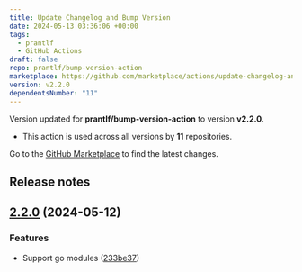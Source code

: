 ```yaml
---
title: Update Changelog and Bump Version
date: 2024-05-13 03:36:06 +00:00
tags:
  - prantlf
  - GitHub Actions
draft: false
repo: prantlf/bump-version-action
marketplace: https://github.com/marketplace/actions/update-changelog-and-bump-version
version: v2.2.0
dependentsNumber: "11"
---
```



Version updated for **prantlf/bump-version-action** to version **v2.2.0**.
- This action is used across all versions by **11** repositories.

Go to the [GitHub Marketplace](https://github.com/marketplace/actions/update-changelog-and-bump-version) to find the latest changes.

## Release notes

## [2.2.0](https://github.com/prantlf/bump-version-action/compare/v2.1.0...v2.2.0) (2024-05-12)

### Features

* Support go modules ([233be37](https://github.com/prantlf/bump-version-action/commit/233be37b95a87af1bcdcc94712b64eaed9045924))
